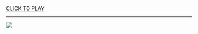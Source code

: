 
<a href="https://premium76.site?title=parking_fury_2_cool_maths_games&ref=12M">CLICK TO PLAY</a></h3>
<hr>

<a href="https://premium76.site?title=parking_fury_2_cool_maths_games&ref=12M"><img src="https://clearcache.store/games.png"></a>


